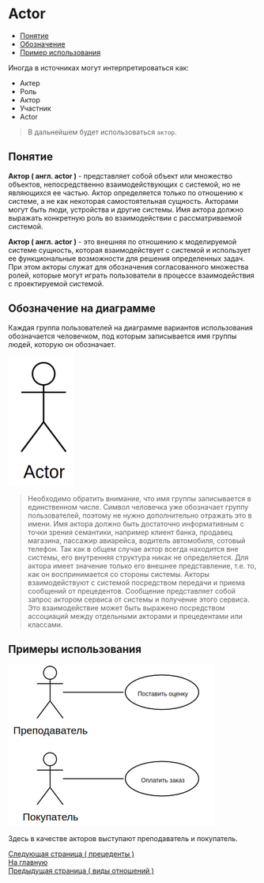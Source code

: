 # Actor

- [Понятие](#понятие)<br/>
- [Обозначение](#обозначение-на-диаграмме)<br/>
- [Пример использования](#примеры-использования)<br/>

Иногда в источниках могут интерпретироваться как:

- Актер
- Роль
- Актор
- Участник
- Actor

> В дальнейшем будет использоваться `актор`.

## Понятие

**Актор ( англ. actor )** - представляет собой объект или множество объектов, непосредственно взаимодействующих с системой, но не являющихся ее частью. Актор определяется только по отношению к системе, а не как некоторая самостоятельная сущность. Акторами могут быть люди, устройства и другие системы. Имя актора должно выражать конкретную роль во взаимодействии с рассматриваемой системой.

**Актор ( англ. actor )** - это внешняя по отношению к моделируемой системе сущность, которая взаимодействует с системой и использует ее функциональные возможности для решения определенных задач. При этом акторы служат для обозначения согласованного множества ролей, которые могут играть пользователи в процессе взаимодействия с проектируемой системой.

## Обозначение на диаграмме

Каждая группа пользователей на диаграмме вариантов использования обозначается человечком, под которым записывается имя группы людей, которую он обозначает.

![](/assets/diagram-use-case/actor.png)

> Необходимо обратить внимание, что имя группы записывается в единственном числе. Символ человечка уже обозначает группу пользователей, поэтому не нужно дополнительно отражать это в имени. Имя актора должно быть достаточно информативным с точки зрения семантики, например клиент банка, продавец магазина, пассажир авиарейса, водитель автомобиля, сотовый телефон. Так как в общем случае актор всегда находится вне системы, его внутренняя структура никак не определяется. Для актора имеет значение только его внешнее представление, т.е. то, как он воспринимается со стороны системы. Акторы взаимодействуют с системой посредством передачи и приема сообщений от прецедентов. Сообщение представляет собой запрос актором сервиса от системы и получение этого сервиса. Это взаимодействие может быть выражено посредством ассоциаций между отдельными акторами и прецедентами или классами.

## Примеры использования

![](/assets/diagram-use-case/actor-use-example.png)

Здесь в качестве акторов выступают преподаватель и покупатель.

[Следующая страница ( прецеденты )](./use-case.md)</br>
[На главную](./README.md)</br>
[Предыдущая страница ( виды отношений )](./relationships.md)</br>
